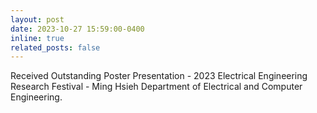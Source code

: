 ```yaml
---
layout: post
date: 2023-10-27 15:59:00-0400
inline: true
related_posts: false
---
```


Received Outstanding Poster Presentation - 2023 Electrical Engineering Research Festival - Ming Hsieh Department of Electrical and Computer Engineering.